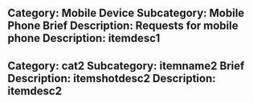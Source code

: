 Category: Mobile Device
Subcategory: Mobile Phone
Brief Description: Requests for mobile phone
Description: itemdesc1
-----------------------------
Category: cat2
Subcategory: itemname2
Brief Description: itemshotdesc2
Description: itemdesc2
-----------------------------
